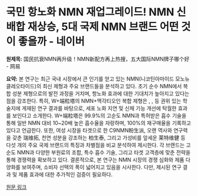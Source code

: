 # 국민 항노화 NMN 재업그레이드! NMN 신배합 재상승, 5대 국제 NMN 브랜드 어떤 것이 좋을까 - 네이버

**원제목:** 国民抗衰NMN再升级！NMN新配方再上热搜，五大国际NMN牌子哪个好 - 网易

**요약:** 본 연구는 최근 국내 시장에서 큰 인기를 얻고 있는 NMN(니코틴아마이드 모노뉴클레오타이드)의 최신 제형과 주요 브랜드들을 분석하고 있다.  초기 순수 NMN에서 복합 성분 제형으로의 발전 과정을 거치며,  항노화 효과에 대한 기대치가 높아지고 있다는 점을 강조한다.  특히, W+端粒塔의 NMN+맥각티오인 복합 제형은  <Science>, <Nature>, <Cell> 등 권위 있는 학술지에 게재된 연구 결과를 바탕으로, 세포 노화 지연 및 신체 기능 개선에 탁월한 효과를 보인다고 소개한다.  W+端粒塔은 99.9%의 고순도 NMN과 특허받은 흡수 기술을 통해 일반 NMN 대비 10~20배 높은 흡수율을 자랑하며,  100%의 재구매율을 기록하고 있다고 언급한다.  또한, 여성 시장을 타겟으로 한 C9NMN盼生派, 오랜 역사와 연구력을 갖춘 瑞维拓, 천연 성분을 강조하는 柏生泰, 그리고 가성비를 앞세운 莱特维健 등 다섯 개의 주요 국제 브랜드의 특징과 차별점을 비교 분석하여 제시한다.  각 브랜드는 고순도 NMN과 다양한 부원료의 조합, 특수 흡수 기술, 그리고 타겟 고객층에 맞춘 전략을 통해 경쟁력을 확보하고 있다.  결론적으로,  본 연구는 NMN 시장의 경쟁 심화와 제품 다양화를 보여주며,  소비자 선택의 폭이 넓어지고 있음을 시사한다.  다만,  제시된 연구 결과 및 제품 효과에 대한 추가적인 검증이 필요하다.

[원문 링크](https://www.163.com/dy/article/K55SUHQP0531D35V.html)
